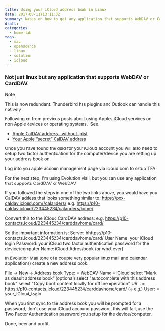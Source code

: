 ```yaml
---
title: Using your iCloud address book in Linux
date: 2017-08-11T13:11:32
summary: Notes on how to get any application that supports WebDAV or CardDAV to access apple iCloud resources. Following on from previous posts about using Apples iCloud services on non Apple devices or operating systems.
draft:
categories:
  - home-lab
tags:
  - mac
  - opensource
  - linux
  - solution
  - icloud
---
```


### Not just linux but any application that supports WebDAV or CardDAV.

> [!NOTE]
>  This is now redundant.  Thunderbird has plugins and Outlook can handle this natively

Following on from previous posts about using Apples iCloud services on non Apple devices or operating systems.  See.
- [Apple CalDAV address…without .plist](https://mikewebblive.wordpress.com/2017/04/24/apple-caldav-address-without-plist/)
- [Your Apple “secret” CalDAV address](https://mikewebblive.wordpress.com/2017/04/23/your-apple-secret-caldav-address/)

Once you have found the dsid for your iCloud account you will also need to setup two factor authentication for the computer/device you are setting up your address book on.

Log into you apple accoun management page via icloud.com to setup TFA

For the next step, I'm using Evolution Mail, but you can use any application that supports CardDAV or WebDAV

If you followed the steps in one of the two links above, you would have you CalDAV addess that looks something similar to:
https://pxx-caldav.icloud.com//calanders/
e.g. https://p10-caldav.icloud/223445234/calanders/home/

Convert this to the iCloud CardDAV address:
e.g. https://p10-contacts.icloud/223445234/carddavhome/card/

So the important information is:
Server: hhttps://p10-contacts.icloud/223445234/carddavhome/card/
User Name: your iCloud login
Password: your iCloud two factor authentication password for the device/computer
Name: iCloud Adressbook (or what ever)

In Evolution Mail (one of a couple very popular linux mail and calendar applications) create a new address book.

File -> New -> Address book
Type: = WebDAV
Name = iCloud
select "Mark as deault address book" (optional)
select "autocomplete with this address book"
select "Copy book content locally for offline operation"
URL: = https://p10-contacts.icloud/223445234/carddavhome/card/ (<-e.g.)
User: = your\_iCloud\_login

When you first sync to the address book you will be prompted for a password, don't use your iCloud accound password, this will fail, use the Two Factor Authentication password you setup for the device/computer.

Done, beer and profit.
